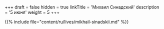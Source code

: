 +++
draft = false
hidden = true
linkTitle = 'Михаил Синадский'
description = '5 июня'
weight = 5
+++

{{% include file="content/ru/lives/mikhail-sinadskii.md" %}}
